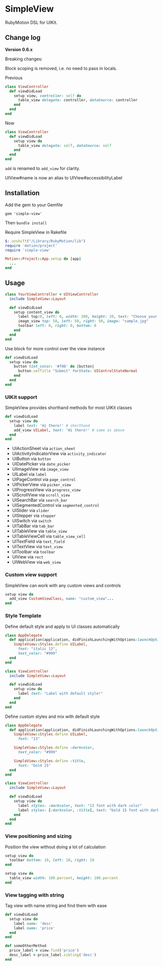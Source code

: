 # SimpleView

RubyMotion DSL for UIKit.

## Change log

__Version 0.6.x__

Breaking changes:

Block scoping is removed, i.e. no need to pass in locals.

Previous
````ruby
class ViewController
  def viewDidLoad
    setup view, controller: self do
      table_view delegate: controller, dataSource: controller
    end
  end
end
````

Now
````ruby
class ViewController
  def viewDidLoad
    setup view do
      table_view delegate: self, dataSource: self
    end
  end
end
````

`add` is renamed to `add_view` for clarity.

UIView#name is now an alias to UIView#accessibilityLabel

## Installation

Add the gem to your Gemfile

`gem 'simple-view'`

Then `bundle install`

Require SimpleView in Rakefile

```ruby
$:.unshift("/Library/RubyMotion/lib")
require 'motion/project'
require 'simple-view'

Motion::Project::App.setup do |app|
  ...
end

```

## Usage

````ruby
class YourViewController < UIViewController
  include SimpleView::Layout

  def viewDidLoad
    setup content_view do
      label top:0, left: 0, width: 200, height: 20, text: "Choose your lucky word", text_color: "#eee"
      image_view top: 50, left: 50, right: 50, image: "sample.jpg"
      toolbar left: 0, right: 0, bottom: 0
    end
  end
end
````

Use block for more control over the view instance

````ruby
def viewDidLoad
  setup view do
    button tint_color: '#f00' do |button|
      button.setTitle "Submit" forState: UIControlStateNormal
    end
  end
end
````

### UIKit support

SimpleView provides shorthand methods for most UIKit classes

````ruby
def viewDidLoad
  setup view do
    label text: 'Hi there!' # shorthand
    add_view UILabel, text: 'Hi there!' # same as above
  end
end
````

- UIActionSheet via `action_sheet`
- UIActivityIndicatorView via `activity_indicator`
- UIButton via `button`
- UIDatePicker via `date_picker`
- UIImageView via `image_view`
- UILabel via `label`
- UIPageControl via `page_control`
- UIPickerView via `picker_view`
- UIProgressView via `progress_view`
- UIScrollView via `scroll_view`
- UISearchBar via `search_bar`
- UISegmentedControl via `segmented_control`
- UISlider via `slider`
- UIStepper via `stepper`
- UISwitch via `switch`
- UITabBar via `tab_bar`
- UITableView via `table_view`
- UITableViewCell via `table_view_cell`
- UITextField via `text_field`
- UITextView via `text_view`
- UIToolbar via `toolbar`
- UIView via `rect`
- UIWebView via `web_view`

### Custom view support

SimpleView can work with any custom views and controls

````ruby
setup view do
  add_view CustomViewClass, name: "custom_view"...
end
````

### Style Template

Define default style and apply to UI classes automatically

````ruby
class AppDelegate
  def application(application, didFinishLaunchingWithOptions:launchOptions)
    SimpleView::Styles.define UILabel,
      font: "italic 13",
      text_color: "#999"
  end
end

class ViewController
  include SimpleView::Layout

  def viewDidLoad
    setup view do
      label text: "Label with default style!"
    end
  end
end
````

Define custom styles and mix with default style

````ruby
class AppDelegate
  def application(application, didFinishLaunchingWithOptions:launchOptions)
    SimpleView::Styles.define UILabel,
      font: "13"

    SimpleView::Styles.define :darkcolor,
      text_color: "#999"

    SimpleView::Styles.define :title,
      font: "bold 15"
  end
end

class ViewController
  include SimpleView::Layout

  def viewDidLoad
    setup view do
      label styles: :darkcolor, text: "13 font with dark color"
      label styles: [:darkcolor, :title], text: "bold 15 font with dark color"
    end
  end
end
````

### View positioning and sizing

Position the view without doing a lot of calculation

````ruby
setup view do
  toolbar bottom: 10, left: 10, right: 10
end
````

````ruby
setup view do
  table_view width: 100.percent, height: 100.percent
end
````

### View tagging with string

Tag view with name string and find them with ease

````ruby
def viewDidLoad
  setup view do
    label name: 'desc'
    label name: 'price'
  end
end

def someOtherMethod
  price_label = view.find('price')
  desc_label = price_label.sibling('desc')
end
````